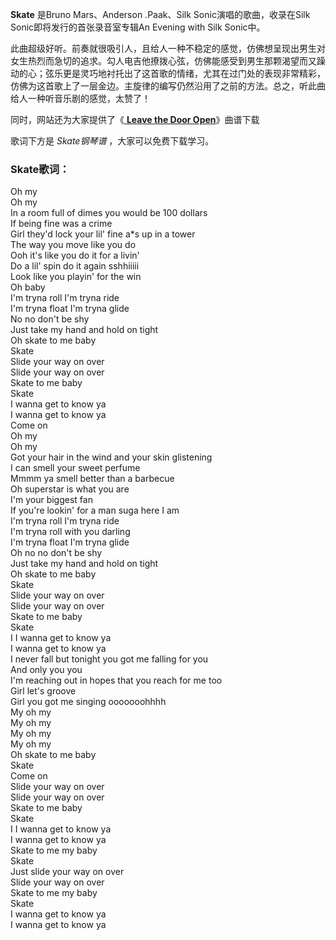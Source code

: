 

**Skate** 是Bruno Mars、Anderson .Paak、Silk Sonic演唱的歌曲，收录在Silk
Sonic即将发行的首张录音室专辑An Evening with Silk Sonic中。

此曲超级好听。前奏就很吸引人，且给人一种不稳定的感觉，仿佛想呈现出男生对女生热烈而急切的追求。勾人电吉他撩拨心弦，仿佛能感受到男生那颗渴望而又躁动的心；弦乐更是灵巧地衬托出了这首歌的情绪，尤其在过门处的表现非常精彩，仿佛为这首歌上了一层金边。主旋律的编写仍然沿用了之前的方法。总之，听此曲给人一种听音乐剧的感觉，太赞了！

同时，网站还为大家提供了《[ **Leave the Door Open**](Music-12793-Leave-the-Door-Open.html
"Leave the Door Open")》曲谱下载

歌词下方是 _Skate钢琴谱_ ，大家可以免费下载学习。

### Skate歌词：

Oh my  
Oh my  
In a room full of dimes you would be 100 dollars  
If being fine was a crime  
Girl they'd lock your lil' fine a*s up in a tower  
The way you move like you do  
Ooh it's like you do it for a livin'  
Do a lil' spin do it again sshhiiiii  
Look like you playin' for the win  
Oh baby  
I'm tryna roll I'm tryna ride  
I'm tryna float I'm tryna glide  
No no don't be shy  
Just take my hand and hold on tight  
Oh skate to me baby  
Skate  
Slide your way on over  
Slide your way on over  
Skate to me baby  
Skate  
I wanna get to know ya  
I wanna get to know ya  
Come on  
Oh my  
Oh my  
Got your hair in the wind and your skin glistening  
I can smell your sweet perfume  
Mmmm ya smell better than a barbecue  
Oh superstar is what you are  
I'm your biggest fan  
If you're lookin' for a man suga here I am  
I'm tryna roll I'm tryna ride  
I'm tryna roll with you darling  
I'm tryna float I'm tryna glide  
Oh no no don't be shy  
Just take my hand and hold on tight  
Oh skate to me baby  
Skate  
Slide your way on over  
Slide your way on over  
Skate to me baby  
Skate  
I I wanna get to know ya  
I wanna get to know ya  
I never fall but tonight you got me falling for you  
And only you you  
I'm reaching out in hopes that you reach for me too  
Girl let's groove  
Girl you got me singing ooooooohhhh  
My oh my  
My oh my  
My oh my  
My oh my  
Oh skate to me baby  
Skate  
Come on  
Slide your way on over  
Slide your way on over  
Skate to me baby  
Skate  
I I wanna get to know ya  
I wanna get to know ya  
Skate to me my baby  
Skate  
Just slide your way on over  
Slide your way on over  
Skate to me my baby  
Skate  
I wanna get to know ya  
I wanna get to know ya


